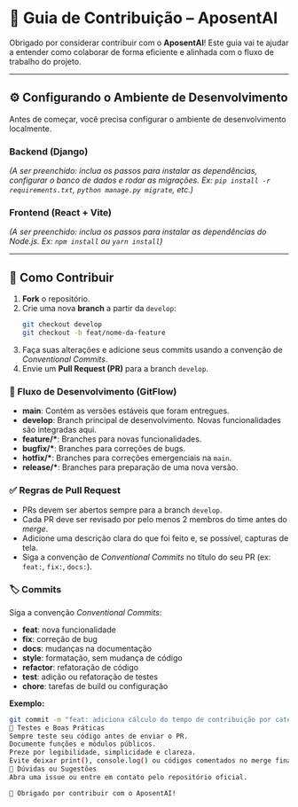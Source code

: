 # 🤝 Guia de Contribuição – AposentAI

Obrigado por considerar contribuir com o **AposentAI**! Este guia vai te ajudar a entender como colaborar de forma eficiente e alinhada com o fluxo de trabalho do projeto.

---

## ⚙️ Configurando o Ambiente de Desenvolvimento

Antes de começar, você precisa configurar o ambiente de desenvolvimento localmente.

### Backend (Django)

*(A ser preenchido: inclua os passos para instalar as dependências, configurar o banco de dados e rodar as migrações. Ex: `pip install -r requirements.txt`, `python manage.py migrate`, etc.)*

### Frontend (React + Vite)

*(A ser preenchido: inclua os passos para instalar as dependências do Node.js. Ex: `npm install` ou `yarn install`)*

---

## 🚀 Como Contribuir

1.  **Fork** o repositório.
2.  Crie uma nova **branch** a partir da `develop`:
    ```bash
    git checkout develop
    git checkout -b feat/nome-da-feature
    ```
3.  Faça suas alterações e adicione seus commits usando a convenção de *Conventional Commits*.
4.  Envie um **Pull Request (PR)** para a branch `develop`.

### 🔁 Fluxo de Desenvolvimento (GitFlow)

* **main**: Contém as versões estáveis que foram entregues.
* **develop**: Branch principal de desenvolvimento. Novas funcionalidades são integradas aqui.
* **feature/\***: Branches para novas funcionalidades.
* **bugfix/\***: Branches para correções de bugs.
* **hotfix/\***: Branches para correções emergenciais na `main`.
* **release/\***: Branches para preparação de uma nova versão.

### ✅ Regras de Pull Request

* PRs devem ser abertos sempre para a branch `develop`.
* Cada PR deve ser revisado por pelo menos 2 membros do time antes do *merge*.
* Adicione uma descrição clara do que foi feito e, se possível, capturas de tela.
* Siga a convenção de *Conventional Commits* no título do seu PR (ex: `feat:`, `fix:`, `docs:`).

### 🏷️ Commits

Siga a convenção *Conventional Commits*:

* **feat**: nova funcionalidade
* **fix**: correção de bug
* **docs**: mudanças na documentação
* **style**: formatação, sem mudança de código
* **refactor**: refatoração de código
* **test**: adição ou refatoração de testes
* **chore**: tarefas de build ou configuração

**Exemplo:**
```bash
git commit -m "feat: adiciona cálculo do tempo de contribuição por categoria"
🧪 Testes e Boas Práticas
Sempre teste seu código antes de enviar o PR.
Documente funções e módulos públicos.
Preze por legibilidade, simplicidade e clareza.
Evite deixar print(), console.log() ou códigos comentados no merge final.
💬 Dúvidas ou Sugestões
Abra uma issue ou entre em contato pelo repositório oficial.

🎉 Obrigado por contribuir com o AposentAI!